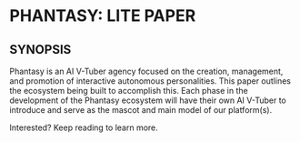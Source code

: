 # PHANTASY: LITE PAPER

## SYNOPSIS

Phantasy is an AI V-Tuber agency focused on the creation, management, and promotion of interactive autonomous personalities. This paper outlines the ecosystem being built to accomplish this.
Each phase in the development of the Phantasy ecosystem will have their own AI V-Tuber to introduce and serve as the mascot and main model of our platform(s).

Interested? Keep reading to learn more.